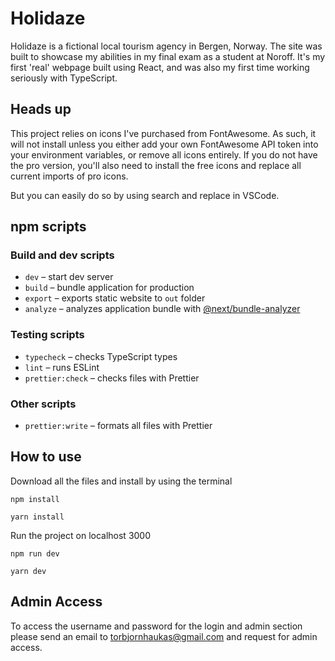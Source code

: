 # Holidaze

Holidaze is a fictional local tourism agency in Bergen, Norway. The site was built to showcase my abilities in my final exam as a student at Noroff. It's my first 'real' webpage built using React, and was also my first time working seriously with TypeScript.

## Heads up

This project relies on icons I've purchased from FontAwesome. As such, it will not install unless you either add your own FontAwesome API token into your environment variables, or remove all icons entirely. If you do not have the pro version, you'll also need to install the free icons and replace all current imports of pro icons.

But you can easily do so by using search and replace in VSCode.

## npm scripts

### Build and dev scripts

- `dev` – start dev server
- `build` – bundle application for production
- `export` – exports static website to `out` folder
- `analyze` – analyzes application bundle with [@next/bundle-analyzer](https://www.npmjs.com/package/@next/bundle-analyzer)

### Testing scripts

- `typecheck` – checks TypeScript types
- `lint` – runs ESLint
- `prettier:check` – checks files with Prettier


### Other scripts

- `prettier:write` – formats all files with Prettier

## How to use
Download all the files and install by using the terminal
```node
npm install
``` 
```yarn
yarn install
```

Run the project on localhost 3000 
```node
npm run dev
```
```yarn
yarn dev
```
## Admin Access
To access the username and password for the login and admin section please send an email to torbjornhaukas@gmail.com and request for admin access.

